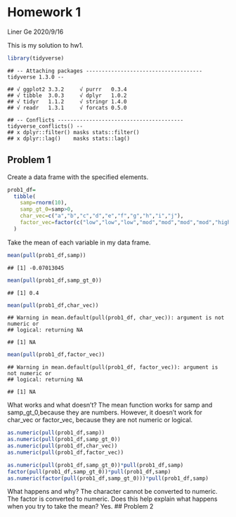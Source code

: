 Homework 1
================
Liner Ge
2020/9/16

This is my solution to hw1.

``` r
library(tidyverse)
```

    ## -- Attaching packages ------------------------------------- tidyverse 1.3.0 --

    ## √ ggplot2 3.3.2     √ purrr   0.3.4
    ## √ tibble  3.0.3     √ dplyr   1.0.2
    ## √ tidyr   1.1.2     √ stringr 1.4.0
    ## √ readr   1.3.1     √ forcats 0.5.0

    ## -- Conflicts ---------------------------------------- tidyverse_conflicts() --
    ## x dplyr::filter() masks stats::filter()
    ## x dplyr::lag()    masks stats::lag()

## Problem 1

Create a data frame with the specified elements.

``` r
prob1_df=
  tibble(
    samp=rnorm(10),
    samp_gt_0=samp>0,
    char_vec=c("a","b","c","d","e","f","g","h","i","j"),
    factor_vec=factor(c("low","low","low","mod","mod","mod","mod","high","high","high"))
  )
```

Take the mean of each variable in my data frame.

``` r
mean(pull(prob1_df,samp))
```

    ## [1] -0.07013045

``` r
mean(pull(prob1_df,samp_gt_0))
```

    ## [1] 0.4

``` r
mean(pull(prob1_df,char_vec))
```

    ## Warning in mean.default(pull(prob1_df, char_vec)): argument is not numeric or
    ## logical: returning NA

    ## [1] NA

``` r
mean(pull(prob1_df,factor_vec))
```

    ## Warning in mean.default(pull(prob1_df, factor_vec)): argument is not numeric or
    ## logical: returning NA

    ## [1] NA

What works and what doesn’t? The mean function works for samp and
samp\_gt\_0,because they are numbers. However, it doesn’t work for
char\_vec or factor\_vec, because they are not numeric or logical.

``` r
as.numeric(pull(prob1_df,samp))
as.numeric(pull(prob1_df,samp_gt_0))
as.numeric(pull(prob1_df,char_vec))
as.numeric(pull(prob1_df,factor_vec))

as.numeric(pull(prob1_df,samp_gt_0))*pull(prob1_df,samp)
factor(pull(prob1_df,samp_gt_0))*pull(prob1_df,samp)
as.numeric(factor(pull(prob1_df,samp_gt_0)))*pull(prob1_df,samp)
```

What happens and why? The character cannot be converted to numeric. The
factor is converted to numeric. Does this help explain what happens when
you try to take the mean? Yes. \#\# Problem 2
